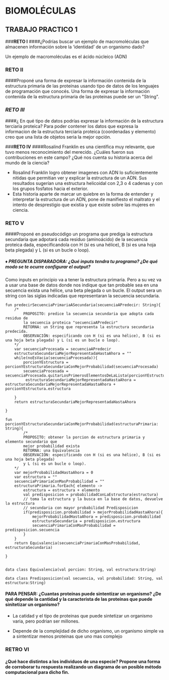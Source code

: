 # BIOMOLÉCULAS

## TRABAJO PRACTICO 1

###**RETO I**
####¿Podrías buscar un ejemplo de macromoléculas que almacenen información sobre la ‘identidad’ de un organismo dado?

Un ejemplo de macromoléculas es el ácido núcleico (ADN)

### **RETO II**
####Proponé una forma de expresar la información contenida de la estructura primaria de las proteínas usando tipo de datos de los lenguajes de programación que conocés.
Una forma de expresar la información contenida  de la estructura primaria de las proteinas puede ser un "String".

### ***RETO III***
####¿ En qué tipo de datos podrías expresar la información de la estructura terciaria proteica?
Para poder contener los datos que expresa la informacion de la estructura terciaria proteica (coordenadas y elemento) creo que una lista de objetos seria la mejor opción.

###**RETO IV** 
####Rosalind Franklin es una científica muy relevante, que tuvo menos reconocimiento del merecido. ¿Cuáles fueron sus contribuciones en este campo? ¿Qué nos cuenta su historia acerca del mundo de la ciencia?

- Rosalind Franklin logro obtener imagenes con ADN lo suficientemente nitidas que permitian ver y explicar la estructura de un ADN. Sus resultados sugerían una estructura helicoidal con 2,3 o 4 cadenas y con los grupos fosfatos hacia el exterior.
- Esta historia aparte de marcar un quiebre en la forma de entender y interpretar la estructura de un ADN, pone de manifiesto el maltrato y el intento de desprestigio que existia y que existe sobre las mujeres en ciencia. 


### **RETO V**
####Proponé en pseudocódigo un programa que prediga la estructura secundaria que adpotará cada residuo (aminoácido) de la secuencia proteica dada, especificandola con H (si es una hélice), B (si es una hoja beta plegada) y L (si es un bucle o loop).

##### &diams; PREGUNTA DISPARADORA: ¿Qué inputs tendra tu programa? ¿De qué modo se te ocurre configurar el output?

Como inputs en principio va a tener la estructura primaria. Pero a su vez va a usar una base de datos donde nos indique que tan probable sea en una secuencia exista una hélice, una beta plegada o un bucle.
El output sera un string con las siglas indicadas que representaran la secuencia secundaria.

```
fun predecirSecuenciaPrimariaASecundaria(secuenciaAPredecir: String){
	/*
		PROPOSITO: predice la secuencia secundaria que adopta cada residuo de 
		la secuencia proteica "secuenciaAPredecir"
		RETORNA: un String que representa la estructura secundaria predecida.
		OBSERVACIÓN: especificando con H (si es una hélice), B (si es una hoja beta plegada) y L (si es un bucle o loop).
	*/
	var secuenciaProcesada = secuenciaAPredecir
	estructuraSecundariaMejorRepresentadaHastaAhora = ""
	while(noEsVacia(secuenciaProcesada)){
		porcionYEstructura = porcionYEstructuraSecundariaConMejorProbabilidad(secuenciaProcesada)
		secuenciaProcesada = secuenciaProcesada.quitarLosPrimerosElementosDeLaLista(porcionYEstructura.porcion.size())
		 estructuraSecundariaMejorRepresentadaHastaAhora = estructuraSecundariaMejorRepresentadaHastaAhora + porcionYEstructura.estructura
	
	}	
	return estructuraSecundariaMejorRepresentadaHastaAhora
	
}

fun porcionYEstructuraSecundariaConMejorProbabilidad(estructuraPrimaria: String){
		/*
		PROPOSITO: obtener la porcion de estructura primaria y elemento secundario que 
		mejor probabilidad exista 
		RETORNA: una Equivalencia 
		OBSERVACIÓN: especificando con H (si es una hélice), B (si es una hoja beta plegada) 
		y L (si es un bucle o loop).
	*/
	var mejorProbabilidadHastaAhora = 0
	var estructura = ""
	secuenciaPrimariaConMasProbabilidad = ""
	estructuraPrimaria.forEach{ elemento -> 
		estructura = estructura + elemento
		val predisposicion = probabilidadConLaEstructura(estructura) 
		// toma la estructura y la busca en la base de datos, devuelve la estructura 
		// secundaria con mayor probabilidad Predisposicion
		if(predisposicion.probabilidad > mejorProbabilidadHastaAhora){
			mejorProbabilidadHastaAhora = predisposicion.probabilidad
			estructuraSecundaria = predisposicion.estructura
			secuenciaPrimariaConMasProbabilidad = predisposicion.secuencia
		}
	}
	return Equivalencia(secuenciaPrimariaConMasProbabilidad, estructuraSecundaria)

}


data class Equivalencia(val porcion: String, val estructura:String)

data class Predisposicion(val secuencia, val probabilidad: String, val estructura:String)
```

#### **PARA PENSAR:** ¿Cuantas proteínas puede sintentizar un organismo? ¿De qué depende la cantidad y la caracterista de las proteínas que puede sinitetizar un organismo?

- La catidad y el tipo de proteinas que puede sintetizar un organismo varia, pero podrian ser millones.

- Depende de la complejidad de dicho organismo, un organismo simple va a sintentizar menos proteinas que uno mas complejo

### **RETRO VI**
#### ¿Qué hace distintos a los individuos de una especie? Propone una forma de corroborar tu respuesta realizando un diagrama de un posible método computacional para dicho fin.

